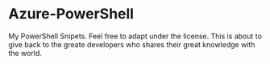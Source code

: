 # Azure-PowerShell
My PowerShell Snipets. Feel free to adapt under the license. This is about to give back to the greate developers who shares their great knowledge with the world.

